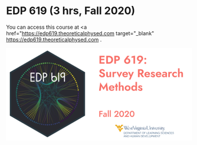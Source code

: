 # EDP 619 (3 hrs, Fall 2020)

You can access this course at <a href="https://edp619.theoreticalphysed.com target="_blank" https://edp619.theoreticalphysed.com </a>.

![EDP 619 image](static/img/course_info.png)
